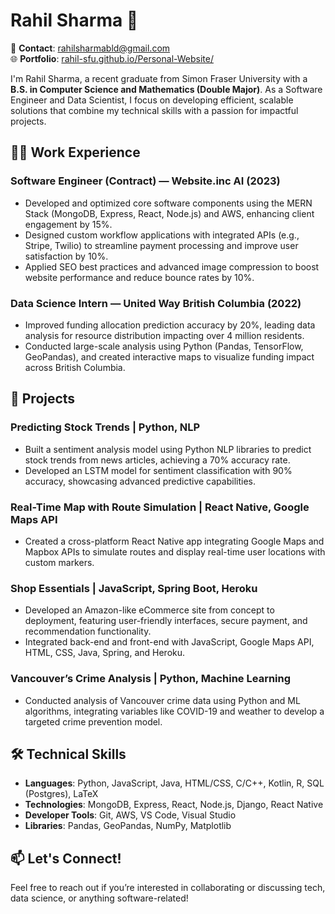 # Rahil Sharma 👋

📧 **Contact**: [rahilsharmabld@gmail.com](mailto:rahilsharmabld@gmail.com)  
🌐 **Portfolio**: [rahil-sfu.github.io/Personal-Website/](https://rahil-sfu.github.io/Personal-Website/)  

I'm Rahil Sharma, a recent graduate from Simon Fraser University with a **B.S. in Computer Science and Mathematics (Double Major)**. As a Software Engineer and Data Scientist, I focus on developing efficient, scalable solutions that combine my technical skills with a passion for impactful projects.

## 🧑‍💻 Work Experience

### Software Engineer (Contract) — Website.inc AI (2023)
- Developed and optimized core software components using the MERN Stack (MongoDB, Express, React, Node.js) and AWS, enhancing client engagement by 15%.
- Designed custom workflow applications with integrated APIs (e.g., Stripe, Twilio) to streamline payment processing and improve user satisfaction by 10%.
- Applied SEO best practices and advanced image compression to boost website performance and reduce bounce rates by 10%.

### Data Science Intern — United Way British Columbia (2022)
- Improved funding allocation prediction accuracy by 20%, leading data analysis for resource distribution impacting over 4 million residents.
- Conducted large-scale analysis using Python (Pandas, TensorFlow, GeoPandas), and created interactive maps to visualize funding impact across British Columbia.

## 🚀 Projects

### Predicting Stock Trends | Python, NLP
- Built a sentiment analysis model using Python NLP libraries to predict stock trends from news articles, achieving a 70% accuracy rate.
- Developed an LSTM model for sentiment classification with 90% accuracy, showcasing advanced predictive capabilities.

### Real-Time Map with Route Simulation | React Native, Google Maps API
- Created a cross-platform React Native app integrating Google Maps and Mapbox APIs to simulate routes and display real-time user locations with custom markers.

### Shop Essentials | JavaScript, Spring Boot, Heroku
- Developed an Amazon-like eCommerce site from concept to deployment, featuring user-friendly interfaces, secure payment, and recommendation functionality.
- Integrated back-end and front-end with JavaScript, Google Maps API, HTML, CSS, Java, Spring, and Heroku.

### Vancouver’s Crime Analysis | Python, Machine Learning
- Conducted analysis of Vancouver crime data using Python and ML algorithms, integrating variables like COVID-19 and weather to develop a targeted crime prevention model.

## 🛠 Technical Skills

- **Languages**: Python, JavaScript, Java, HTML/CSS, C/C++, Kotlin, R, SQL (Postgres), LaTeX
- **Technologies**: MongoDB, Express, React, Node.js, Django, React Native
- **Developer Tools**: Git, AWS, VS Code, Visual Studio
- **Libraries**: Pandas, GeoPandas, NumPy, Matplotlib

## 📫 Let's Connect!
Feel free to reach out if you’re interested in collaborating or discussing tech, data science, or anything software-related!
